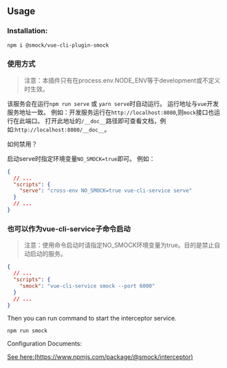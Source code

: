 ## Usage

### Installation:

```bash
npm i @smock/vue-cli-plugin-smock
```

### 使用方式

> 注意：本插件只有在process.env.NODE_ENV等于development或不定义时生效。

该服务会在运行`npm run serve` 或 `yarn serve`时自动运行。
运行地址与`vue`开发服务地址一致。
例如：开发服务运行在`http://localhost:8080`,则`mock`接口也运行在此端口。
打开此地址的`/__doc__`路径即可查看文档，例如:`http://localhost:8080/__doc__`。

如何禁用？

启动serve时指定环境变量`NO_SMOCK=true`即可。
例如：
```json
{
  // ...
  "scripts": {
    "serve": "cross-env NO_SMOCK=true vue-cli-service serve"
  }
  // ...
}

```

### 也可以作为vue-cli-service子命令启动

> 注意：使用命令启动时请指定NO_SMOCK环境变量为true。目的是禁止自动启动的服务。

```json
{
  // ...
  "scripts": {
    "smock": "vue-cli-service smock --port 6000"
  }
  // ...
}

```

Then you can run command to start the interceptor service.

```
npm run smock
```

Configuration Documents:

[See here:(https://www.npmjs.com/package/@smock/interceptor)](https://www.npmjs.com/package/@smock/interceptor)